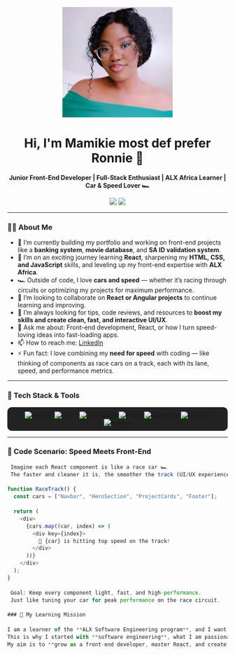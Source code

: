 <p align="center">
  <img src="/assests/mamie.jpg" alt="Profile Banner" width="50%" height="50%" />
</p>
<h1 align="center">Hi, I'm Mamikie most def prefer Ronnie 👋</h1>
<p align="center">
  <b>Junior Front-End Developer | Full-Stack Enthusiast | ALX Africa Learner | Car & Speed Lover 🏎️</b>
</p>

<p align="center">
  <img src="https://img.shields.io/github/followers/CodeWithRonnie?label=Follow&style=social" />
  <img src="https://img.shields.io/github/stars/CodeWithRonnie?style=social" />
</p>

---

### 👩‍💻 About Me

- 🔭 I’m currently building my portfolio and working on front-end projects like a **banking system**, **movie database**, and **SA ID validation system**.  
- 🌱 I’m on an exciting journey learning **React**, sharpening my **HTML, CSS, and JavaScript** skills, and leveling up my front-end expertise with **ALX Africa**.  
- 🏎️ Outside of code, I love **cars and speed** — whether it’s racing through circuits or optimizing my projects for maximum performance.  
- 👯 I’m looking to collaborate on **React or Angular projects** to continue learning and improving.  
- 🤔 I’m always looking for tips, code reviews, and resources to **boost my skills and create clean, fast, and interactive UI/UX**.  
- 💬 Ask me about: Front-end development, React, or how I turn speed-loving ideas into fast-loading apps.  
- 📫 How to reach me: [LinkedIn](https://www.linkedin.com/in/mamikie-ronewa-maemu-a43150329?lipi=urn%3Ali%3Apage%3Ad_flagship3_profile_view_base_contact_details%3BGtaB8F5oS2G8sLKOlEc3Ig%3D%3D)  
- ⚡ Fun fact: I love combining my **need for speed** with coding — like thinking of components as race cars on a track, each with its lane, speed, and performance metrics.

---

### 🚀 Tech Stack & Tools
<p align="center" style="background:#222222;padding:10px;border-radius:10px;">
  <img src="https://cdn.jsdelivr.net/gh/devicons/devicon/icons/html5/html5-original.svg" alt="HTML5" width="40" height="40"/>
  <img src="https://cdn.jsdelivr.net/gh/devicons/devicon/icons/css3/css3-original.svg" alt="CSS3" width="40" height="40"/>
  <img src="https://cdn.jsdelivr.net/gh/devicons/devicon/icons/javascript/javascript-original.svg" alt="JavaScript" width="40" height="40"/>
  <img src="https://cdn.jsdelivr.net/gh/devicons/devicon/icons/react/react-original.svg" alt="React" width="40" height="40"/>
  <img src="https://cdn.jsdelivr.net/gh/devicons/devicon/icons/bootstrap/bootstrap-plain.svg" alt="Bootstrap" width="40" height="40"/>
  <img src="https://cdn.jsdelivr.net/gh/devicons/devicon/icons/angularjs/angularjs-original.svg" alt="Angular" width="40" height="40"/>
  <img src="https://cdn.jsdelivr.net/gh/devicons/devicon/icons/python/python-original.svg" alt="Python" width="40" height="40"/>
</p>

---

### 🏁 Code Scenario: Speed Meets Front-End

```Javascript
 Imagine each React component is like a race car 🏎️
 The faster and cleaner it is, the smoother the track (UI/UX experience)

function RaceTrack() {
  const cars = ["Navbar", "HeroSection", "ProjectCards", "Footer"];
  
  return (
    <div>
      {cars.map((car, index) => (
        <div key={index}>
          🚀 {car} is hitting top speed on the track!
        </div>
      ))}
    </div>
  );
}

 Goal: Keep every component light, fast, and high-performance.
 Just like tuning your car for peak performance on the race circuit.
 
### 🎯 My Learning Mission

I am a learner of the **ALX Software Engineering program**, and I want to revamp my GitHub profile to make it **stand out from the crowd** in my job search.  
This is why I started with **software engineering**, what I am passionate about (**building interactive, clean, and fast web experiences**) and what inspires me (**turning ideas into usable websites**).  
My aim is to **grow as a front-end developer, master React, and create UI/UX that’s both beautiful and functional**, and that’s why I would like to work on **projects that challenge me, like portfolio builds, CRUD apps, and interactive web dashboards**.  
